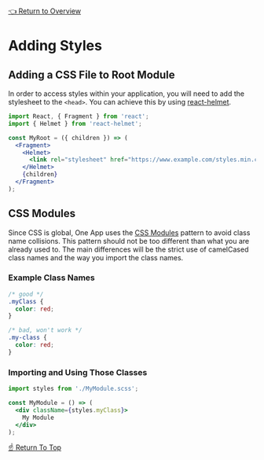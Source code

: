 [👈 Return to Overview](./Recipes.md)

# Adding Styles

## Adding a CSS File to Root Module

In order to access styles within your application, you will need to add the stylesheet to the `<head>`. You can achieve this by using [react-helmet](https://github.com/nfl/react-helmet).

```jsx
import React, { Fragment } from 'react';
import { Helmet } from 'react-helmet';

const MyRoot = ({ children }) => (
  <Fragment>
    <Helmet>
      <link rel="stylesheet" href="https://www.example.com/styles.min.css" />
    </Helmet>
    {children}
  </Fragment>
);
```

## CSS Modules

Since CSS is global, One App uses the [CSS Modules](https://github.com/css-modules/css-modules) pattern to avoid class name collisions. This pattern should not be too different than what you are already used to. The main differences will be the strict use of camelCased class names and the way you import the class names.

### Example Class Names

```css
/* good */
.myClass {
  color: red;
}

/* bad, won't work */
.my-class {
  color: red;
}
```

### Importing and Using Those Classes

```jsx
import styles from './MyModule.scss';

const MyModule = () => (
  <div className={styles.myClass}>
    My Module
  </div>
);
```

[☝️ Return To Top](#adding-styles)
